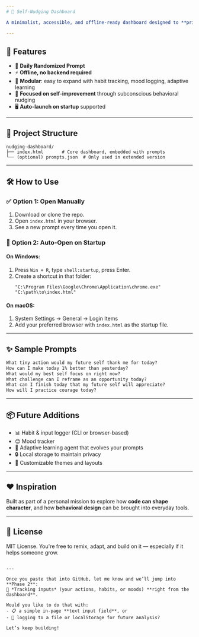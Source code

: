 ```yaml
---
# 🧠 Self-Nudging Dashboard

A minimalist, accessible, and offline-ready dashboard designed to **prime your mind daily** with prompts that steer you toward better habits and self-awareness. This is a lightweight MVP to kickstart a bigger goal: using local tools and personal data to shape behavior through adaptive, intentional nudging.

---
```


## 🚀 Features

- 🧭 **Daily Randomized Prompt**
- ⚡ **Offline, no backend required**
- 🧱 **Modular**: easy to expand with habit tracking, mood logging, adaptive learning
- 🌱 **Focused on self-improvement** through subconscious behavioral nudging
- 🖥️ **Auto-launch on startup** supported

---

## 📁 Project Structure

```
nudging-dashboard/
├── index.html       # Core dashboard, embedded with prompts
└── (optional) prompts.json  # Only used in extended version
```

---

## 🛠️ How to Use

### ✅ Option 1: Open Manually
1. Download or clone the repo.
2. Open `index.html` in your browser.
3. See a new prompt every time you open it.

### 🔁 Option 2: Auto-Open on Startup

#### On Windows:
1. Press `Win + R`, type `shell:startup`, press Enter.
2. Create a shortcut in that folder:
   ```
   "C:\Program Files\Google\Chrome\Application\chrome.exe" "C:\path\to\index.html"
   ```

#### On macOS:
1. System Settings → General → Login Items
2. Add your preferred browser with `index.html` as the startup file.

---

## ✨ Sample Prompts

```txt
What tiny action would my future self thank me for today?
How can I make today 1% better than yesterday?
What would my best self focus on right now?
What challenge can I reframe as an opportunity today?
What can I finish today that my future self will appreciate?
How will I practice courage today?
```

---

## 📦 Future Additions

- 📊 Habit & input logger (CLI or browser-based)
- 😊 Mood tracker
- 🧠 Adaptive learning agent that evolves your prompts
- 🔒 Local storage to maintain privacy
- 🎨 Customizable themes and layouts

---

## ❤️ Inspiration

Built as part of a personal mission to explore how **code can shape character**, and how **behavioral design** can be brought into everyday tools.

---

## 📄 License

MIT License. You're free to remix, adapt, and build on it — especially if it helps someone grow.

```

---

Once you paste that into GitHub, let me know and we’ll jump into **Phase 2**:  
🧾 *Tracking inputs* (your actions, habits, or moods) **right from the dashboard**.

Would you like to do that with:
- 📋 a simple in-page **text input field**, or  
- 📂 logging to a file or localStorage for future analysis?

Let’s keep building!
